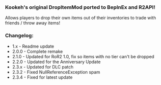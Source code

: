 ﻿### Kookeh's original DropItemMod ported to BepInEx and R2API!
Allows players to drop their own items out of their inventories to trade with friends / throw away items!


### Changelog:
- 1.x - Readme update
- 2.0.0 - Complete remake
- 2.1.0 - Updated for RoR2 1.0, fix so items with no tier can't be dropped
- 2.2.0 - Updated for the Anniversary Update
- 2.3.x - Updated for DLC patch
- 2.3.2 - Fixed NullReferenceException spam
- 2.3.4 - Fixed for latest update